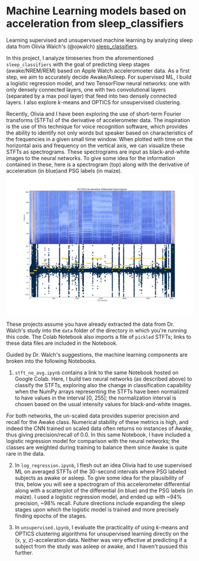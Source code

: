 # Machine Learning models based on acceleration from sleep_classifiers
Learning supervised and unsupervised machine learning by analyzing sleep data from Olivia Walch's (@ojwalch) <a href="https://github.com/ojwalch/sleep_classifiers">sleep_classifiers</a>. 

In this project, I analyze timeseries from the aforementioned <code>sleep_classifiers</code> with the goal of predicting sleep stages (awake/NREM/REM) based on Apple Watch acceleromoeter data. As a first step, we aim to accurately decide Awake/Asleep. For supervised ML, I build a logistic regression model, and two TensorFlow neural networks: one with only densely connected layers, one with two convolutional layers (separated by a max pool layer) that feed into two densely connected layers. I also explore _k_-means and OPTICS for unsupervised clustering.  

Recently, Olivia and I have been exploring the use of short-term Fourier transforms (STFTs) of the derivative of accelerometer data. The inspiration is the use of this technique for voice recognition software, which provides the ability to identify not only words but speaker based on characteristics of the frequencies in a given small time window. When plotted with time on the horizontal axis and frequency on the vertical axis, we can visualize these STFTs as spectrograms. These spectrograms are input as black-and-white images to the neural networks. To give some idea for the information contained in these, here is a spectrogram (top) along with the derivative of acceleration (in blue)and PSG labels (in maize). 
<img src="Images/8173033_spectrogram_PSG.png">  

These projects assume you have already extracted the data from Dr. Walch's study into the <code>data</code> folder of the directory in which you're running this code. 
The Colab Notebook also imports a file of <code>pickled</code> STFTs; links to these data files are included in the Notebook. 

Guided by Dr. Walch's suggestions, the machine learning components are broken into the following Notebooks. 
1. <code>stft_no_avg.ipynb</code> contains a link to the same Notebook hosted on Google Colab. Here, I build two neural networks (as described above) to classify the STFTs, exploring also the change in classification capability when the NumPy arrays representing the STFTs have been normalized to have values in the interval [0, 255]; the normalization interval is chosen based on the usual intensity values for black-and-white images. 

For both networks, the un-scaled data provides superior precision and recall for the Awake class. Numerical stability of these metrics is high, and indeed the CNN trained on scaled data often returns no instances of Awake, thus giving precision/recall of 0.0. In this same Notebook, I have included a logistic regression model for comparison with the neural networks; the classes are weighted during training to balance them since Awake is quite rare in the data. 

2. In <code>log_regression.ipynb</code>, I flesh out an idea Olivia had to use supervised ML on averaged STFTs of the 30-second intervals where PSG labeled subjects as awake or asleep. To give some idea for the plausibility of this, below you will see a spectrogram of this accelerometer differential along with a scatterplot of the differential (in blue) and the PSG labels (in maize). I used a logistic regression model, and ended up with ~94% precision, ~98% recall. Future directions include expanding the sleep stages upon which the logistic model is trained and more precisely finding epochs of the stages. 

3. In <code>unsupervised.ipynb</code>, I evaluate the practicality of using _k_-means and OPTICS clustering algorithms for unsupervised learning directly on the (x, y, z)-acceleration data. Neither was very effective at predicting if a subject from the study was asleep or awake, and I haven't pusued this further. 
